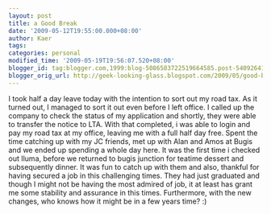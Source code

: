 ```yaml
---
layout: post
title: a Good Break
date: '2009-05-12T19:55:00.000+08:00'
author: Kaer
tags: 
categories: personal
modified_time: '2009-05-19T19:56:07.520+08:00'
blogger_id: tag:blogger.com,1999:blog-5086583722519664585.post-5409264155377802654
blogger_orig_url: http://geek-looking-glass.blogspot.com/2009/05/good-break.html
---
```


I took half a day leave today with the intention to sort out my road tax. 
As it turned out, I managed to sort it out even before I left office. I called 
up the company to check the status of my application and shortly, they were 
able to transfer the notice to LTA. With that completed, i was able to login 
and pay my road tax at my office, leaving me with a full half day free. 
Spent the time catching up with my JC friends, met up with Alan and Amos at 
Bugis and we ended up spending a whole day here. It was the first time i 
checked out Iluma, before we returned to bugis junction for teatime dessert 
and subsequently dinner. It was fun to catch up with them and also, thankful 
for having secured a job in this challenging times. They had just graduated 
and though I might not be having the most admired of job, it at least has 
grant me some stability and assurance in this times. Furthermore, with the new 
changes, who knows how it might be in a few years time? :) 